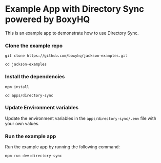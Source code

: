 # Example App with Directory Sync powered by BoxyHQ

This is an example app to demonstrate how to use Directory Sync.

### Clone the example repo

```
git clone https://github.com/boxyhq/jackson-examples.git
```

```
cd jackson-examples
```

### Install the dependencies

```
npm install
```

```
cd apps/directory-sync
```

### Update Environment variables

Update the environment variables in the `apps/directory-sync/.env` file with your own values.

### Run the example app

Run the example app by running the following command:

```
npm run dev:directory-sync
```
